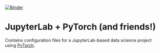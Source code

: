 [![Binder](https://mybinder.org/badge_logo.svg)](https://mybinder.org/v2/gh/davidrpugh/jupytercon-2020-talk/pytorch-env)

# JupyterLab + PyTorch (and friends!)

Contains configuration files for a JupyterLab-based data science project using [PyTorch](https://pytorch.org/).

